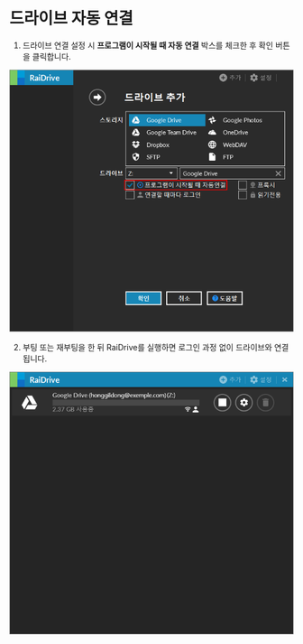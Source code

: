 # 드라이브 자동 연결

1. 드라이브 연결 설정 시 **프로그램이 시작될 때 자동 연결** 박스를 체크한 후 확인 버튼을 클릭합니다.  

![automatic](/automatic.PNG?raw=true)  

2. 부팅 또는 재부팅을 한 뒤 RaiDrive를 실행하면 로그인 과정 없이 드라이브와 연결됩니다.

![connection](/drive_connection.PNG?raw=true)  
